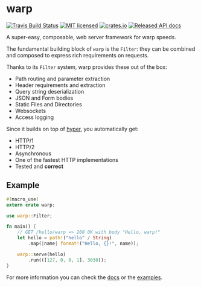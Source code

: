 # warp

[![Travis Build Status](https://travis-ci.org/seanmonstar/warp.svg?branch=master)](https://travis-ci.org/seanmonstar/warp)
[![MIT licensed](https://img.shields.io/badge/license-MIT-blue.svg)](./LICENSE)
[![crates.io](https://img.shields.io/crates/v/warp)](https://crates.io/crates/warp)
[![Released API docs](https://docs.rs/warp/badge.svg)](https://docs.rs/warp)

A super-easy, composable, web server framework for warp speeds.

The fundamental building block of `warp` is the `Filter`: they can be combined
and composed to express rich requirements on requests.

Thanks to its `Filter` system, warp provides these out of the box:

* Path routing and parameter extraction
* Header requirements and extraction
* Query string deserialization
* JSON and Form bodies
* Static Files and Directories
* Websockets
* Access logging

Since it builds on top of [hyper](https://hyper.rs), you automatically get:

- HTTP/1
- HTTP/2
- Asynchronous
- One of the fastest HTTP implementations
- Tested and **correct**

## Example

```rust
#[macro_use]
extern crate warp;

use warp::Filter;

fn main() {
    // GET /hello/warp => 200 OK with body "Hello, warp!"
    let hello = path!("hello" / String)
        .map(|name| format!("Hello, {}!", name));

    warp::serve(hello)
        .run(([127, 0, 0, 1], 3030));
}
```

For more information you can check the [docs](https://docs.rs/warp) or the [examples](https://github.com/seanmonstar/warp/tree/master/examples).
